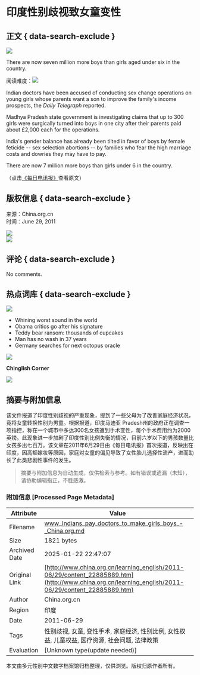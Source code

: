 # 印度性别歧视致女童变性

## 正文 { data-search-exclude }


![](http://images.china.cn/images1/en/learn-e/3.jpg)

There are now seven million more boys than girls aged under six in the country.

阅读难度：![](http://images.china.cn/attachment/gif/site1007/20110629/00114320def10f75210606.gif)

Indian doctors have been accused of conducting sex change operations on young girls whose parents want a son to improve the family's income prospects, the _Daily Telegraph_ reported.

Madhya Pradesh state government is investigating claims that up to 300 girls were surgically turned into boys in one city after their parents paid about £2,000 each for the operations.

India's gender balance has already been tilted in favor of boys by female feticide -- sex selection abortions -- by families who fear the high marriage costs and dowries they may have to pay.

There are now 7 million more boys than girls under 6 in the country.

（点击[《每日电讯报》](http://www.telegraph.co.uk/news/worldnews/asia/india/8601488/Indians-pay-surgeons-to-turn-girls-into-boys.html)查看原文）

## 版权信息 { data-search-exclude }
来源：China.org.cn  
时间：June 29, 2011  

![](http://images.china.cn/images1/en/2009home/t_16.gif)  
![](http://images.china.cn/images1/en/2009home/t_17.gif)  

## 评论 { data-search-exclude }
No comments.  

## 热点词库 { data-search-exclude }
![](http://images.china.cn/images1/en/learn-e/27.gif)  

- Whining worst sound in the world
- Obama critics go after his signature
- Teddy bear ransom: thousands of cupcakes
- Man has no wash in 37 years
- Germany searches for next octopus oracle

![](http://images.china.cn/images1/en/learn-e/28.gif)  

**Chinglish Corner**

[![](http://images.china.cn/images1/en/2009home/e_35.jpg)](mailto:learningenglish@china.org.cn)
<!-- tcd_original_link http://www.china.org.cn/learning_english/2011-06/29/content_22885889.htm -->


## 摘要与附加信息

<!-- tcd_abstract -->
该文件报道了印度性别歧视的严重现象，提到了一些父母为了改善家庭经济状况，竟将女童转换性别为男童。根据报道，印度马迪亚 Pradesh州的政府正在调查一项指控，称在一个城市中多达300名女孩遭到手术变性，每个手术费用约为2000英镑。此现象进一步加剧了印度性别比例失衡的情况，目前六岁以下的男孩数量比女孩多出七百万。该文章在2011年6月29日由《每日电讯报》首次报道，反映出在印度，因高额嫁妆等原因，家庭对女童的偏见导致了女性胎儿选择性流产，进而助长了此类悲剧性事件的发生。
<!-- tcd_abstract_end -->

> 摘要与附加信息为自动生成，仅供检索与参考。如有错误或遗漏（未知），请协助编辑指正，不胜感激。

### 附加信息 [Processed Page Metadata]

| Attribute       | Value                                  |
|-----------------|----------------------------------------|
| Filename        | www_Indians_pay_doctors_to_make_girls_boys_-_China.org.md                             |
| Size            | 1821 bytes                           |
| Archived Date   | 2025-01-22 22:47:07                             |
| Original Link   | [http://www.china.org.cn/learning_english/2011-06/29/content_22885889.htm](http://www.china.org.cn/learning_english/2011-06/29/content_22885889.htm)                       |
| Author          | China.org.cn                               |
| Region          | 印度                               |
| Date            | 2011-06-29                                 |
| Tags            | 性别歧视, 女童, 变性手术, 家庭经济, 性别比例, 女性权益, 儿童权益, 医疗资源, 社会问题, 法律政策                                 |
| Evaluation            | [Unknown type(update needed)]                                 |
<!-- tcd_table_end -->

本文由多元性别中文数字档案馆归档整理，仅供浏览。版权归原作者所有。
